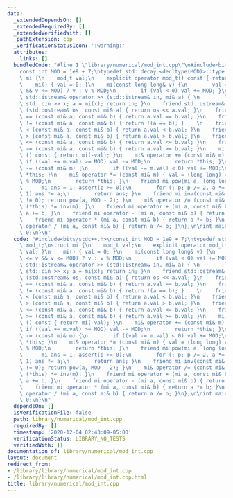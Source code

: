 ```yaml
---
data:
  _extendedDependsOn: []
  _extendedRequiredBy: []
  _extendedVerifiedWith: []
  _pathExtension: cpp
  _verificationStatusIcon: ':warning:'
  attributes:
    links: []
  bundledCode: "#line 1 \"library/numerical/mod_int.cpp\"\n#include<bits/stdc++.h>\n\
    const int MOD = 1e9 + 7;\ntypedef std::decay <decltype(MOD)>::type mod_t;\nstruct\
    \ mi {\n    mod_t val;\n    explicit operator mod_t() const { return val; }\n\
    \    mi() { val = 0; }\n    mi(const long long& v) {\n        val = (-MOD <= v\
    \ && v <= MOD) ? v : v % MOD;\n        if (val < 0) val += MOD; }\n    friend\
    \ std::istream& operator >> (std::istream& in, mi& a) { \n        long long x;\
    \ std::cin >> x; a = mi(x); return in; }\n    friend std::ostream& operator <<\
    \ (std::ostream& os, const mi& a) { return os << a.val; }\n    friend bool operator\
    \ == (const mi& a, const mi& b) { return a.val == b.val; }\n    friend bool operator\
    \ != (const mi& a, const mi& b) { return !(a == b); }    \n    friend bool operator\
    \ < (const mi& a, const mi& b) { return a.val < b.val; }\n    friend bool operator\
    \ > (const mi& a, const mi& b) { return a.val > b.val; }\n    friend bool operator\
    \ <= (const mi& a, const mi& b) { return a.val <= b.val; }\n    friend bool operator\
    \ >= (const mi& a, const mi& b) { return a.val >= b.val; }\n    mi operator -\
    \ () const { return mi(-val); }\n    mi& operator += (const mi& m) {\n       \
    \ if ((val += m.val) >= MOD) val -= MOD;\n        return *this; }\n    mi& operator\
    \ -= (const mi& m) {\n        if ((val -= m.val) < 0) val += MOD;\n        return\
    \ *this; }\n    mi& operator *= (const mi& m) { val = (long long) val * m.val\
    \ % MOD;\n        return *this; }\n    friend mi pow(mi a, long long p) {\n  \
    \      mi ans = 1; assert(p >= 0);\n        for (; p; p /= 2, a *= a) if (p &\
    \ 1) ans *= a;\n        return ans; }\n    friend mi inv(const mi& a) { assert(a\
    \ != 0); return pow(a, MOD - 2); }\n    mi& operator /= (const mi& m) { return\
    \ (*this) *= inv(m); }\n    friend mi operator + (mi a, const mi& b) { return\
    \ a += b; }\n    friend mi operator - (mi a, const mi& b) { return a -= b; }\n\
    \    friend mi operator * (mi a, const mi& b) { return a *= b; }\n    friend mi\
    \ operator / (mi a, const mi& b) { return a /= b; }\n};\n\nint main(){\n    return\
    \ 0;\n}\n"
  code: "#include<bits/stdc++.h>\nconst int MOD = 1e9 + 7;\ntypedef std::decay <decltype(MOD)>::type\
    \ mod_t;\nstruct mi {\n    mod_t val;\n    explicit operator mod_t() const { return\
    \ val; }\n    mi() { val = 0; }\n    mi(const long long& v) {\n        val = (-MOD\
    \ <= v && v <= MOD) ? v : v % MOD;\n        if (val < 0) val += MOD; }\n    friend\
    \ std::istream& operator >> (std::istream& in, mi& a) { \n        long long x;\
    \ std::cin >> x; a = mi(x); return in; }\n    friend std::ostream& operator <<\
    \ (std::ostream& os, const mi& a) { return os << a.val; }\n    friend bool operator\
    \ == (const mi& a, const mi& b) { return a.val == b.val; }\n    friend bool operator\
    \ != (const mi& a, const mi& b) { return !(a == b); }    \n    friend bool operator\
    \ < (const mi& a, const mi& b) { return a.val < b.val; }\n    friend bool operator\
    \ > (const mi& a, const mi& b) { return a.val > b.val; }\n    friend bool operator\
    \ <= (const mi& a, const mi& b) { return a.val <= b.val; }\n    friend bool operator\
    \ >= (const mi& a, const mi& b) { return a.val >= b.val; }\n    mi operator -\
    \ () const { return mi(-val); }\n    mi& operator += (const mi& m) {\n       \
    \ if ((val += m.val) >= MOD) val -= MOD;\n        return *this; }\n    mi& operator\
    \ -= (const mi& m) {\n        if ((val -= m.val) < 0) val += MOD;\n        return\
    \ *this; }\n    mi& operator *= (const mi& m) { val = (long long) val * m.val\
    \ % MOD;\n        return *this; }\n    friend mi pow(mi a, long long p) {\n  \
    \      mi ans = 1; assert(p >= 0);\n        for (; p; p /= 2, a *= a) if (p &\
    \ 1) ans *= a;\n        return ans; }\n    friend mi inv(const mi& a) { assert(a\
    \ != 0); return pow(a, MOD - 2); }\n    mi& operator /= (const mi& m) { return\
    \ (*this) *= inv(m); }\n    friend mi operator + (mi a, const mi& b) { return\
    \ a += b; }\n    friend mi operator - (mi a, const mi& b) { return a -= b; }\n\
    \    friend mi operator * (mi a, const mi& b) { return a *= b; }\n    friend mi\
    \ operator / (mi a, const mi& b) { return a /= b; }\n};\n\nint main(){\n    return\
    \ 0;\n}\n"
  dependsOn: []
  isVerificationFile: false
  path: library/numerical/mod_int.cpp
  requiredBy: []
  timestamp: '2020-12-04 02:43:09-05:00'
  verificationStatus: LIBRARY_NO_TESTS
  verifiedWith: []
documentation_of: library/numerical/mod_int.cpp
layout: document
redirect_from:
- /library/library/numerical/mod_int.cpp
- /library/library/numerical/mod_int.cpp.html
title: library/numerical/mod_int.cpp
---
```

